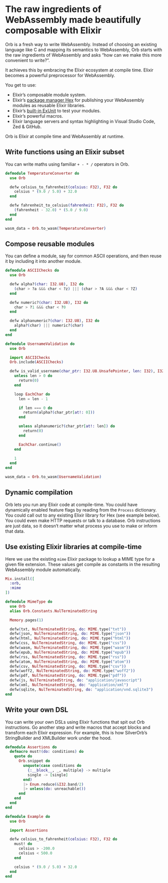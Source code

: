 # The raw ingredients of WebAssembly made beautifully composable with Elixir

Orb is a fresh way to write WebAssembly. Instead of choosing an existing language like C and mapping its semantics to WebAssembly, Orb starts with the raw ingredients of WebAssembly and asks “how can we make this more convenient to write?”.

It achieves this by embracing the Elixir ecosystem at compile time. Elixir becomes a powerful preprocessor for WebAssembly.

You get to use:

- Elixir’s composable module system.
- Elixir’s [package manager Hex](https://hex.pm) for publishing your WebAssembly modules as reusable Elixir libraries.
- Elixir’s [built-in ExUnit](https://hexdocs.pm/ex_unit/ExUnit.html) to test your modules.
- Elixir’s powerful macros.
- Elixir language servers and syntax highlighting in Visual Studio Code, Zed & GitHub.

Orb is Elixir at compile time and WebAssembly at runtime.

## Write functions using an Elixir subset

You can write maths using familiar `+ - * /` operators in Orb.

```elixir
defmodule TemperatureConverter do
  use Orb

  defw celsius_to_fahrenheit(celsius: F32), F32 do
    celsius * (9.0 / 5.0) + 32.0
  end

  defw fahrenheit_to_celsius(fahrenheit: F32), F32 do
    (fahrenheit - 32.0) * (5.0 / 9.0)
  end
end

wasm_data = Orb.to_wasm(TemperatureConverter)
```

## Compose reusable modules

You can define a module, say for common ASCII operations, and then reuse it by including it into another module.

```elixir
defmodule ASCIIChecks do
  use Orb

  defw alpha?(char: I32.U8), I32 do
    (char > ?a &&& char < ?z) ||| (char > ?A &&& char < ?Z)
  end

  defw numeric?(char: I32.U8), I32 do
    char > ?1 &&& char < ?0
  end

  defw alphanumeric?(char: I32.U8), I32 do
    alpha?(char) ||| numeric?(char)
  end
end

defmodule UsernameValidation do
  use Orb

  import ASCIIChecks
  Orb.include(ASCIIChecks)

  defw is_valid_username(char_ptr: I32.U8.UnsafePointer, len: I32), I32 do
    unless len > 0 do
      return(0)
    end

    loop EachChar do
      len = len - 1

      if len === 0 do
        return(alpha?(char_ptr[at!: 0]))
      end

      unless alphanumeric?(char_ptr[at!: len]) do
        return(0)
      end

      EachChar.continue()
    end
    
    1
  end
end

wasm_data = Orb.to_wasm(UsernameValidation)
```

## Dynamic compilation

Orb lets you run any Elixir code at compile-time. You could have dynamically enabled feature flags by reading from the `Process` dictionary. You could call out to any existing Elixir library for Hex (see example below). You could even make HTTP requests or talk to a database. Orb instructions are just data, so it doesn’t matter what process you use to make or inform that data.

## Use existing Elixir libraries at compile-time

Here we use the existing `mime` Elixir package to lookup a MIME type for a given file extension. These values get compile as constants in the resulting WebAssembly module automatically.

```elixir
Mix.install([
  :orb,
  :mime
])

defmodule MimeType do
  use Orb
  alias Orb.Constants.NulTerminatedString

  Memory.pages(1)

  defw(txt, NulTerminatedString, do: MIME.type("txt"))
  defw(json, NulTerminatedString, do: MIME.type("json"))
  defw(html, NulTerminatedString, do: MIME.type("html"))
  defw(css, NulTerminatedString, do: MIME.type("css"))
  defw(wasm, NulTerminatedString, do: MIME.type("wasm"))
  defw(epub, NulTerminatedString, do: MIME.type("epub"))
  defw(rss, NulTerminatedString, do: MIME.type("rss"))
  defw(atom, NulTerminatedString, do: MIME.type("atom"))
  defw(csv, NulTerminatedString, do: MIME.type("csv"))
  defw(woff2, NulTerminatedString, do: MIME.type("woff2"))
  defw(pdf, NulTerminatedString, do: MIME.type("pdf"))
  defw(js, NulTerminatedString, do: "application/javascript")
  defw(xml, NulTerminatedString, do: "application/xml")
  defw(sqlite, NulTerminatedString, do: "application/vnd.sqlite3")
end
```

## Write your own DSL

You can write your own DSLs using Elixir functions that spit out Orb instructions. Go another step and write macros that accept blocks and transform each Elixir expression. For example, this is how SilverOrb’s StringBuilder and XMLBuilder work under the hood.

```elixir
defmodule Assertions do
  defmacro must!(do: conditions) do
    quote do
      Orb.snippet do
        unquote(case conditions do
          {:__block__, _, multiple} -> multiple
          single -> [single]
        end)
        |> Enum.reduce(&I32.band/2)
        |> unless(do: unreachable())
      end
    end
  end
end

defmodule Example do
  use Orb

  import Assertions

  defw celsius_to_fahrenheit(celsius: F32), F32 do
    must! do
      celsius > -200.0
      celsius < 500.0
    end

    celsius * (9.0 / 5.0) + 32.0
  end
end
```